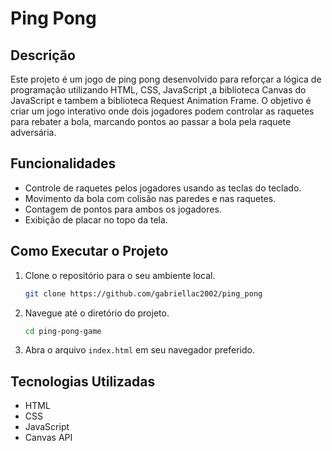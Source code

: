 # Ping Pong 

## Descrição

Este projeto é um jogo de ping pong desenvolvido para reforçar a lógica de programação utilizando HTML, CSS, JavaScript ,a biblioteca Canvas do JavaScript e tambem a biblioteca Request Animation Frame. O objetivo é criar um jogo interativo onde dois jogadores podem controlar as raquetes para rebater a bola, marcando pontos ao passar a bola pela raquete adversária.

## Funcionalidades

- Controle de raquetes pelos jogadores usando as teclas do teclado.
- Movimento da bola com colisão nas paredes e nas raquetes.
- Contagem de pontos para ambos os jogadores.
- Exibição de placar no topo da tela.

## Como Executar o Projeto

1. Clone o repositório para o seu ambiente local.
   ```bash
   git clone https://github.com/gabriellac2002/ping_pong
   ```
2. Navegue até o diretório do projeto.
   ```bash
   cd ping-pong-game
   ```
3. Abra o arquivo `index.html` em seu navegador preferido.

## Tecnologias Utilizadas

- HTML
- CSS
- JavaScript
- Canvas API

